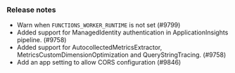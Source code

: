 ### Release notes

<!-- Please add your release notes in the following format:
- My change description (#PR)
-->
- Warn when `FUNCTIONS_WORKER_RUNTIME` is not set (#9799)
- Added support for ManagedIdentity authentication in ApplicationInsights pipeline. (#9758)
- Added support for AutocollectedMetricsExtractor, MetricsCustomDimensionOptimization and QueryStringTracing. (#9758)
- Add an app setting to allow CORS configuration (#9846)
